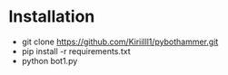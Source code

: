 # Installation

* git clone https://github.com/Kiriilll1/pybothammer.git
* pip install -r requirements.txt
* python bot1.py
